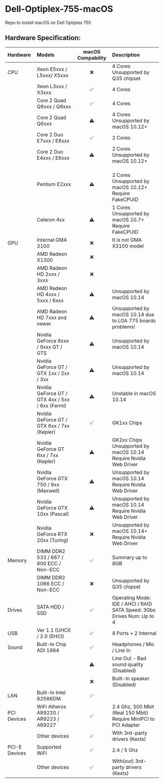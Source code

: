 # Dell-Optiplex-755-macOS
Repo to install macOS on Dell Optiplex 755

## Hardware Specification:

| Hardware | Models | macOS Compability | Description |
|:-|:-|:-:|:-|
| CPU | Xeon E5xxx / L5xxx/ X5xxx | ❌ | 4 Cores<br>Unsupported by Q35 chipset |
| | Xeon L3xxx / X3xxx | ✅ | 4 Cores |
| | Core 2 Quad Q8xxx / Q9xxx | ✅ | 4 Cores |
| | Core 2 Quad Q6xxx | ⚠️ | 4 Cores<br>Unsupported by macOS 10.12+ |
| | Core 2 Duo E7xxx / E8xxx | ✅ | 2 Cores |
| | Core 2 Duo E4xxx / E6xxx| ⚠️ | 2 Cores<br>Unsupported by macOS 10.12+ |
| | Pentium E2xxx | ⚠️ | <br>2 Cores<br>Unsupported by macOS 10.12+<br>Require FakeCPUID |
| | Celeron 4xx | ⚠️ | 1 Cores<br>Unsupported by macOS 10.7+<br>Require FakeCPUID |
| GPU | Internal GMA 3100 | ❌ | It is not GMA X3100 model |
| | AMD Radeon X1300 | ❌ | |
| | AMD Radeon HD 2xxx / 3xxx | ❌ | |
| | AMD Radeon HD 4xxx / 5xxx / 6xxx  | ⚠️ | Unsupported by macOS 10.14 |
| | AMD Radeon HD 7xxx and newer | ⚠️ | Unsupported by macOS 10.14 due to LGA 775 boards problems! |
| | Nvidia GeForce 8xxx / 9xxx GT / GTS | ⚠️ | Unsupported by macOS 10.14 |
| | Nvidia GeForce GT / GTX 1xx / 2xx / 3xx | ⚠️ | Unsupported by macOS 10.14 |
| | Nvidia GeForce GT / GTX 4xx / 5xx / 6xx (Fermi) | ⚠️ | Unstable in macOS 10.14 |
| | Nvidia GeForce GT / GTX 6xx / 7xx (Kepler) | ✅ | GK1xx Chips |
| | Nvidia GeForce GT 6xx / 7xx (Kepler) | ⚠️ | GK2xx Chips<br>Unsupported by macOS 10.14<br>Require Nvidia Web Driver |
| | Nvidia GeForce GTX 750 / 9xx (Maxwell) | ⚠️ | Unsupported by macOS 10.14<br>Require Nvidia Web Driver |
| | Nvidia GeForce GTX 10xx (Pascal) | ⚠️ | Unsupported by macOS 10.14<br>Require Nvidia Web Driver |
| | Nvidia GeForce RTX 20xx (Turing) | ❌ | Unsupported by macOS 10.14+<br>Require Nvidia Web Driver |
| Memory | DIMM DDR2 533 / 667 / 800 ECC / Non-ECC | ✅ | Summary up to 8GB |
| | DIMM DDR2 1066 ECC / Non-ECC | ❌ | Unsupported by Q35 chipset |
| Drives | SATA HDD / SSD | ✅ | Operating Mode: IDE / AHCI / RAID<br>SATA Speed: 3Gbs<br>Drives Num: Up to 4 |
| USB | Ver 1.1 (UHCI) / 2.0 (EHCI) | ✅ | 8 Ports + 2 Internal |
| Sound | Built-In Chip ADI 1984 | ✅ | Headphones / Mic / Line In |
|  |  | ⚠️ | Line Out - Bad sound quality (Disabled) |
|  |  | ❌ | Built-In speaker (Disabled) |
| LAN | Built-In Intel 82566DM | ✅ |
| PCI Devices | WiFi Atheros AR9220 / AR9223 / AR9227 | ✅ | 2.4 Ghz, 300 Mbit (Real 150 Mbit)<br>Require MiniPCI to PCI Adapter<br> |
| | Other devices | ✅ | With 3rd-party drivers (Kexts) |
| PCI-E Devices | Supported WiFi | ✅ | 2.4 / 5 Ghz |
| | Other devices | ✅ | With(out) 3rd-party drivers (Kexts) |
